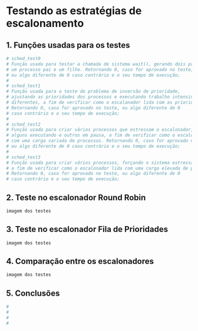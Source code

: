 # Testando as estratégias de escalonamento


## 1. Funções usadas para os testes

```bash
# sched_test0
# Função usada para testar a chamada de sistema wait(), gerando dois processos,
# um processo pai e um filho. Retornando 0, caso for aprovado no teste,
# ou algo diferente de 0 caso contrário e o seu tempo de execução;
#
# sched_test1
# Função usada para o teste do problema de inversão de prioridade,
# ajustando as prioridades dos processos e executando trabalho intensivo em processos
# diferentes, a fim de verificar como o escalanador lida com as prioridades dinâmicas.
# Retornando 0, caso for aprovado no teste, ou algo diferente de 0
# caso contrário e o seu tempo de execução;
#
# sched_test2
# Função usada para criar vários processos que estressam o escalonador,
# alguns executando e outros em pausa, a fim de verificar como o escalonador lida
# com uma carga variada de processos. Retornando 0, caso for aprovado no teste,
# ou algo diferente de 0 caso contrário e o seu tempo de execução;
#
# sched_test3
# Função usada para criar vários processos, forçando o sistema estressar o escalonador,
# a fim de verificar como o escalonador lida com uma carga elevada de processos.
# Retornando 0, caso for aprovado no teste, ou algo diferente de 0
# caso contrário e o seu tempo de execução;
```

## 2. Teste no escalonador Round Robin

```bash
imagem dos testes
```

## 3. Teste no escalonador Fila de Prioridades

```bash
imagem dos testes
```

## 4. Comparação entre os escalonadores

```bash
imagem dos testes
```

## 5. Conclusões 

```bash
#
#
#
#
```

